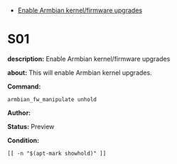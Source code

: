 - [Enable Armbian kernel/firmware upgrades](#s01)

# S01

**description:** Enable Armbian kernel/firmware upgrades

**about:** 
This will enable Armbian kernel upgrades.

**Command:** 
~~~
armbian_fw_manipulate unhold
~~~

**Author:** 

**Status:** Preview

**Condition:**
~~~
[[ -n "$(apt-mark showhold)" ]]
~~~

